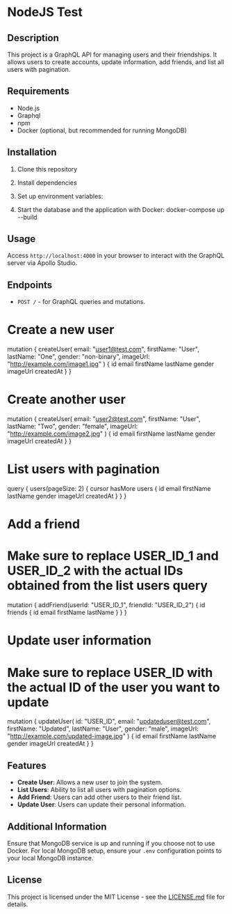 # NodeJS Test

## Description

This project is a GraphQL API for managing users and their friendships. It allows users to create accounts, update information, add friends, and list all users with pagination.

## Requirements

- Node.js
- Graphql
- npm
- Docker (optional, but recommended for running MongoDB)

## Installation

1. Clone this repository

2. Install dependencies

3. Set up environment variables:

4. Start the database and the application with Docker: docker-compose up --build

## Usage

Access `http://localhost:4000` in your browser to interact with the GraphQL server via Apollo Studio.

## Endpoints

- `POST /` - for GraphQL queries and mutations.

# Create a new user

mutation {
createUser(
email: "user1@test.com",
firstName: "User",
lastName: "One",
gender: "non-binary",
imageUrl: "http://example.com/image1.jpg"
) {
id
email
firstName
lastName
gender
imageUrl
createdAt
}
}

# Create another user

mutation {
createUser(
email: "user2@test.com",
firstName: "User",
lastName: "Two",
gender: "female",
imageUrl: "http://example.com/image2.jpg"
) {
id
email
firstName
lastName
gender
imageUrl
createdAt
}
}

# List users with pagination

query {
users(pageSize: 2) {
cursor
hasMore
users {
id
email
firstName
lastName
gender
imageUrl
createdAt
}
}
}

# Add a friend

# Make sure to replace USER_ID_1 and USER_ID_2 with the actual IDs obtained from the list users query

mutation {
addFriend(userId: "USER_ID_1", friendId: "USER_ID_2") {
id
friends {
id
email
firstName
lastName
}
}
}

# Update user information

# Make sure to replace USER_ID with the actual ID of the user you want to update

mutation {
updateUser(
id: "USER_ID",
email: "updateduser@test.com",
firstName: "Updated",
lastName: "User",
gender: "male",
imageUrl: "http://example.com/updated-image.jpg"
) {
id
email
firstName
lastName
gender
imageUrl
createdAt
}
}

## Features

- **Create User**: Allows a new user to join the system.
- **List Users**: Ability to list all users with pagination options.
- **Add Friend**: Users can add other users to their friend list.
- **Update User**: Users can update their personal information.

## Additional Information

Ensure that MongoDB service is up and running if you choose not to use Docker. For local MongoDB setup, ensure your `.env` configuration points to your local MongoDB instance.

## License

This project is licensed under the MIT License - see the [LICENSE.md](LICENSE) file for details.
